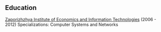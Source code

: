 ## Education
[Zaporizhzhya Institute of Economics and Information Technologies][zieit] (2006 - 2012) Specializations: Computer Systems and Networks

[zieit]:http://www.econom.zp.ua
